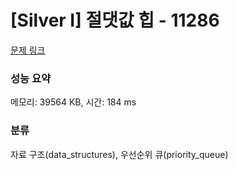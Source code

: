 # [Silver I] 절댓값 힙 - 11286 

[문제 링크](https://www.acmicpc.net/problem/11286) 

### 성능 요약

메모리: 39564 KB, 시간: 184 ms

### 분류

자료 구조(data_structures), 우선순위 큐(priority_queue)

